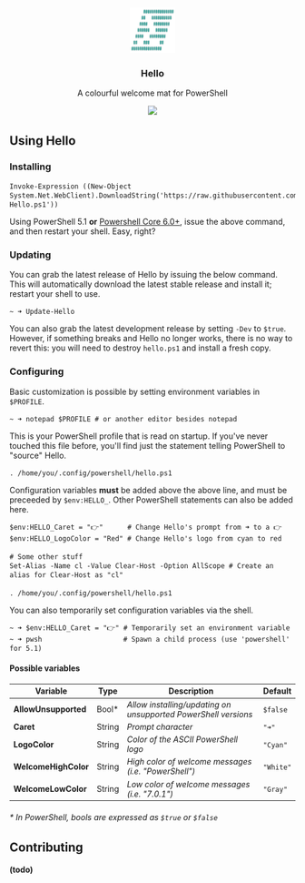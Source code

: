 <p align="center">
  <a href="https://github.com/electricduck/hello">
    <img src=".github/logo.png" width=80 height=80>
  </a>

  <h3 align="center">Hello</h3>

  <p align="center">
    A colourful welcome mat for PowerShell
  </p>
  
  <p align="center">
  <img src="https://i.imgur.com/vygwE2q.png">
  </p>
</p>

## Using Hello

### Installing

```
Invoke-Expression ((New-Object System.Net.WebClient).DownloadString('https://raw.githubusercontent.com/electricduck/hello/develop/Install-Hello.ps1'))
```

Using PowerShell 5.1 **or** [Powershell Core 6.0+](https://github.com/powershell/powershell), issue the above command, and then restart your shell. Easy, right?

### Updating

You can grab the latest release of Hello by issuing the below command. This will automatically download the latest stable release and install it; restart your shell to use.

```
~ ➜ Update-Hello
```

You can also grab the latest development release by setting `-Dev` to `$true`. However, if something breaks and Hello no longer works, there is no way to revert this: you will need to destroy `hello.ps1` and install a fresh copy.

### Configuring

Basic customization is possible by setting environment variables in `$PROFILE`.

```
~ ➜ notepad $PROFILE # or another editor besides notepad
```

This is your PowerShell profile that is read on startup. If you've never touched this file before, you'll find just the statement telling PowerShell to "source" Hello.

```
. /home/you/.config/powershell/hello.ps1
```

Configuration variables **must** be added above the above line, and must be preceeded by `$env:HELLO_`. Other PowerShell statements can also be added here.

```
$env:HELLO_Caret = "👉"      # Change Hello's prompt from ➜ to a 👉
$env:HELLO_LogoColor = "Red" # Change Hello's logo from cyan to red

# Some other stuff
Set-Alias -Name cl -Value Clear-Host -Option AllScope # Create an alias for Clear-Host as "cl"

. /home/you/.config/powershell/hello.ps1
```

You can also temporarily set configuration variables via the shell.

```
~ ➜ $env:HELLO_Caret = "👉" # Temporarily set an environment variable
~ ➜ pwsh                    # Spawn a child process (use 'powershell' for 5.1)
```

#### Possible variables

| **Variable** | **Type** | **Description** | **Default** |
| ------------ | -------- | --------------- | ----------- |
| **AllowUnsupported** | Bool* | _Allow installing/updating on unsupported PowerShell versions_ | `$false` |
| **Caret** | String | _Prompt character_ | `"➜"` |
| **LogoColor** | String | _Color of the ASCII PowerShell logo_ | `"Cyan"` |
| **WelcomeHighColor** | String | _High color of welcome messages (i.e. "PowerShell")_ | `"White"` |
| **WelcomeLowColor** | String | _Low color of welcome messages (i.e. "7.0.1")_ | `"Gray"` |

###### * In PowerShell, bools are expressed as `$true` or `$false`


## Contributing

__(todo)__
